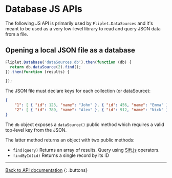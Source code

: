 # Database JS APIs

The following JS API is primarily used by `Fliplet.DataSources` and it's meant to be used as a very low-level library to read and query JSON data from a file.

## Opening a local JSON file as a database

```js
Fliplet.Database('dataSources.db').then(function (db) {
  return db.dataSource(2).find();
}).then(function (results) {

});
```

The JSON file must declare keys for each collection (or dataSource):

```json
{
    "1": [ { "id": 123, "name": "John" }, { "id": 456, "name": "Emma" } ],
    "2": [ { "id": 789, "name": "Alex" }, { "id": 912, "name": "Nick" } ]
}
```

The `db` object exposes a `dataSource()` public method which requires a valid top-level key from the JSON.

The latter method returns an object with two public methods:

- `find(query)` Returns an array of results. Query using [Sift.js](https://github.com/Fliplet/sift.js) operators.
- `findById(id)` Returns a single record by its ID

---

[Back to API documentation](../API-Documentation.md)
{: .buttons}